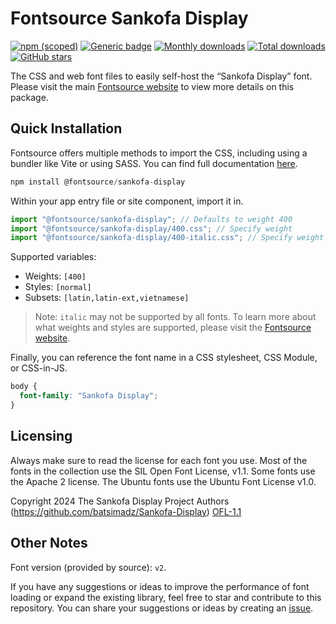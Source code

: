 # Fontsource Sankofa Display

[![npm (scoped)](https://img.shields.io/npm/v/@fontsource/sankofa-display?color=brightgreen)](https://www.npmjs.com/package/@fontsource/sankofa-display) [![Generic badge](https://img.shields.io/badge/fontsource-passing-brightgreen)](https://github.com/fontsource/fontsource) [![Monthly downloads](https://badgen.net/npm/dm/@fontsource/sankofa-display)](https://github.com/fontsource/fontsource) [![Total downloads](https://badgen.net/npm/dt/@fontsource/sankofa-display)](https://github.com/fontsource/fontsource) [![GitHub stars](https://img.shields.io/github/stars/fontsource/fontsource.svg?style=social&label=Star)](https://github.com/fontsource/fontsource/stargazers)

The CSS and web font files to easily self-host the “Sankofa Display” font. Please visit the main [Fontsource website](https://fontsource.org/fonts/sankofa-display) to view more details on this package.

## Quick Installation

Fontsource offers multiple methods to import the CSS, including using a bundler like Vite or using SASS. You can find full documentation [here](https://fontsource.org/docs/getting-started/introduction).

```javascript
npm install @fontsource/sankofa-display
```

Within your app entry file or site component, import it in.

```javascript
import "@fontsource/sankofa-display"; // Defaults to weight 400
import "@fontsource/sankofa-display/400.css"; // Specify weight
import "@fontsource/sankofa-display/400-italic.css"; // Specify weight and style
```

Supported variables:
- Weights: `[400]`
- Styles: `[normal]`
- Subsets: `[latin,latin-ext,vietnamese]`

> Note: `italic` may not be supported by all fonts. To learn more about what weights and styles are supported, please visit the [Fontsource website](https://fontsource.org/fonts/sankofa-display).

Finally, you can reference the font name in a CSS stylesheet, CSS Module, or CSS-in-JS.

```css
body {
  font-family: "Sankofa Display";
}
```

## Licensing
Always make sure to read the license for each font you use. Most of the fonts in the collection use the SIL Open Font License, v1.1. Some fonts use the Apache 2 license. The Ubuntu fonts use the Ubuntu Font License v1.0.

Copyright 2024 The Sankofa Display Project Authors (https://github.com/batsimadz/Sankofa-Display)
[OFL-1.1](http://scripts.sil.org/OFL)

## Other Notes
Font version (provided by source): `v2`.

If you have any suggestions or ideas to improve the performance of font loading or expand the existing library, feel free to star and contribute to this repository. You can share your suggestions or ideas by creating an [issue](https://github.com/fontsource/fontsource/issues).